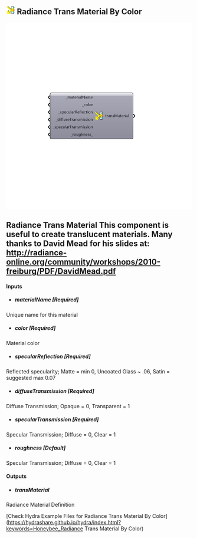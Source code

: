 ## ![](../../images/icons/Radiance_Trans_Material_By_Color.png) Radiance Trans Material By Color

![](../../images/components/Radiance_Trans_Material_By_Color.png)

Radiance Trans Material
 This component is useful to create translucent materials. Many thanks to David Mead for his slides at:
 http://radiance-online.org/community/workshops/2010-freiburg/PDF/DavidMead.pdf
 -
 

#### Inputs
* ##### materialName [Required]
Unique name for this material
* ##### color [Required]
Material color
* ##### specularReflection [Required]
Reflected specularity; Matte = min 0, Uncoated Glass ~ .06, Satin = suggested max 0.07
* ##### diffuseTransmission [Required]
Diffuse Transmission; Opaque = 0, Transparent = 1
* ##### specularTransmission [Required]
Specular Transmission; Diffuse = 0, Clear = 1
* ##### roughness [Default]
Specular Transmission; Diffuse = 0, Clear = 1

#### Outputs
* ##### transMaterial
Radiance Material Definition


[Check Hydra Example Files for Radiance Trans Material By Color](https://hydrashare.github.io/hydra/index.html?keywords=Honeybee_Radiance Trans Material By Color)